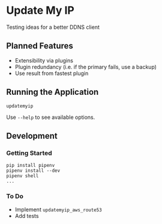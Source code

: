 # Update My IP

Testing ideas for a better DDNS client

## Planned Features

- Extensibility via plugins
- Plugin redundancy (i.e. if the primary fails, use a backup)
- Use result from fastest plugin

## Running the Application

    updatemyip

Use `--help` to see available options.

## Development

### Getting Started

    pip install pipenv
    pipenv install --dev
    pipenv shell
    ...

### To Do

- Implement `updatemyip_aws_route53`
- Add tests
